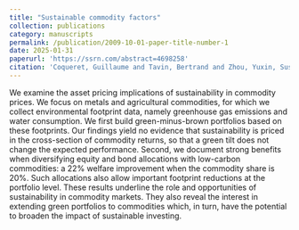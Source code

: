 ```yaml
---
title: "Sustainable commodity factors"
collection: publications
category: manuscripts
permalink: /publication/2009-10-01-paper-title-number-1
date: 2025-01-31
paperurl: 'https://ssrn.com/abstract=4698258'
citation: 'Coqueret, Guillaume and Tavin, Bertrand and Zhou, Yuxin, Sustainable commodity factors (January 31, 2025). Available at SSRN: https://ssrn.com/abstract=4698258 or http://dx.doi.org/10.2139/ssrn.4698258'
---
```


We examine the asset pricing implications of sustainability in commodity prices. We focus on metals and agricultural commodities, for which we collect environmental footprint data, namely greenhouse gas emissions and water consumption. We first build green-minus-brown portfolios based on these footprints. Our findings yield no evidence that sustainability is priced in the cross-section of commodity returns, so that a green tilt does not change the expected performance. Second, we document strong benefits when diversifying equity and bond allocations with low-carbon commodities: a 22% welfare improvement when the commodity share is 20%. Such allocations also allow important footprint reductions at the portfolio level. These results underline the role and opportunities of sustainability in commodity markets. They also reveal the interest in extending green portfolios to commodities which, in turn, have the potential to broaden the impact of sustainable investing.
